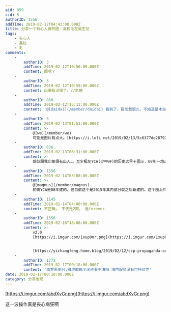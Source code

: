 ```yaml
---
aid: 959
cid: 5
authorID: 1556
addTime: 2019-02-12T04:41:00.000Z
title: 分享一个有心人做的图：高校毛左诞生记
tags:
    - 有心人
    - 高校
    - 毛
comments:
    -
        authorID: 3
        addTime: 2019-02-12T10:56:00.000Z
        content: 图呢？
    -
        authorID: 3
        addTime: 2019-02-12T10:59:00.000Z
        content: 出来有点慢了。//忽略
    -
        authorID: 860
        addTime: 2019-02-12T15:12:00.000Z
        content: '@[daidai](/member/daidai) 看到了，要加载很久，不知道是本站的问题吗'
    -
        authorID: 3
        addTime: 2019-02-13T01:53:00.000Z
        content: >-
            @[we](/member/we)
            可能是图片有点大。[https://i.loli.net/2019/02/13/5c6377de28797.png](https://i.loli.net/2019/02/13/5c6377de28797.png)
    -
        authorID: 836
        addTime: 2019-02-13T06:31:00.000Z
        content: >-
            貌似跟我印象很有出入。。至少极左YCA(少中评)的历史远早于图示，08年一炮走红的AC(anti-CNN，后来的四月网)也该提一下吧，我记得那是自干五的巅峰时刻，这是个舆论分水岭，之前洗脑届都是南方系普世派美分党的天下，AC横空出世之后，加上各种军坛的兔党工业党合流，最后才有集大成的观察者，洗脑届形势彻底逆转
    -
        authorID: 1556
        addTime: 2019-02-14T03:08:00.000Z
        content: >-
            @[magnus](/member/magnus)
            的确YCA是08年建的，但目前这个是2015年其内部分裂之后新建的。这个图上只是域名注册时间，所以肯定忽略了老域名。
    -
        authorID: 1145
        addTime: 2019-02-14T04:00:00.000Z
        content: 不正确， 不该是2期， 是forever
    -
        authorID: 1556
        addTime: 2019-02-16T18:00:00.000Z
        content: >-
            v2.0
            [https://i.imgur.com/1xup0nr.png](https://i.imgur.com/1xup0nr.png)


            [https://yichangfeng.home.blog/2019/02/12/ccp-propaganda-outlets-timeline/](https://yichangfeng.home.blog/2019/02/12/ccp-propaganda-outlets-timeline/)
    -
        authorID: 1272
        addTime: 2019-02-17T00:18:00.000Z
        content: '南方系倒台,雅虎邮箱关闭还看不清吗 墙内服务没有可持续性'
date: 2019-02-17T00:18:00.000Z
category: 分享发现
---
```


[https://i.imgur.com/abdXvGr.png](https://i.imgur.com/abdXvGr.png)

这一波操作真是丧心病狂啊
